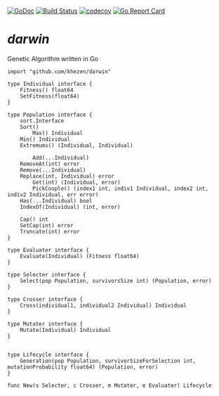 [![GoDoc](https://img.shields.io/badge/go-documentation-blue.svg?style=flat-square)](https://godoc.org/github.com/khezen/darwin)
[![Build Status](http://img.shields.io/travis/khezen/darwin.svg?style=flat-square)](https://travis-ci.org/khezen/darwin) [![codecov](https://img.shields.io/codecov/c/github/khezen/darwin/master.svg?style=flat-square)](https://codecov.io/gh/khezen/darwin)
[![Go Report Card](https://goreportcard.com/badge/github.com/khezen/darwin?style=flat-square)](https://goreportcard.com/report/github.com/khezen/darwin)

# *darwin*
Genetic Algorithm written in Go
```golang
import "github.com/khezen/darwin"
```

```golang
type Individual interface {
	Fitness() float64
	SetFitness(float64)
}
```

```golang
type Population interface {
	sort.Interface
	Sort()
    	Max() Individual
	Min() Individual
	Extremums() (Individual, Individual)

    	Add(...Individual)
   	RemoveAt(int) error
	Remove(...Individual)
	Replace(int, Individual) error
    	Get(int) (Individual, error)
    	PickCouple() (index1 int, indiv1 Individual, index2 int, indiv2 Individual, err error)
	Has(...Individual) bool
	IndexOf(Individual) (int, error)

	Cap() int
	SetCap(int) error
	Truncate(int) error
}

```

```golang
type Evaluater interface {
	Evaluate(Individual) (Fitness float64)
}
```

```golang
type Selecter interface {
	Select(pop Population, survivorsSize int) (Population, error)
}
```

```golang
type Crosser interface {
	Cross(individual1, individual2 Individual) Individual
}
```

```golang
type Mutater interface {
	Mutate(Individual) Individual
}
```

```golang

type Lifecycle interface {
	Generation(pop Population, survivorSizeForSelection int, mutationProbability float64) (Population, error)
}

func New(s Selecter, c Crosser, m Mutater, e Evaluater) Lifecycle

```
